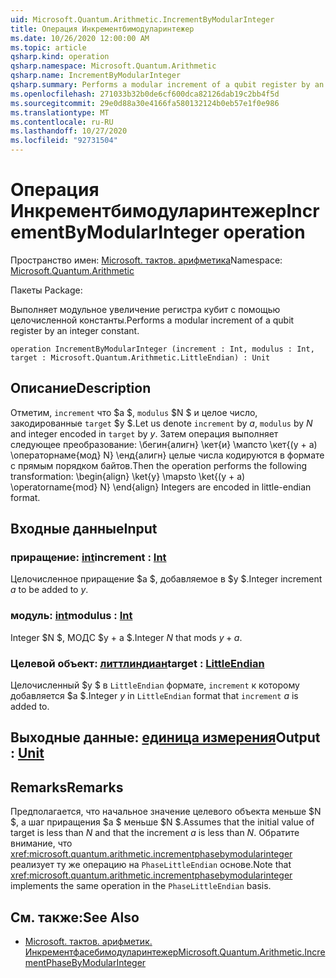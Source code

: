 ```yaml
---
uid: Microsoft.Quantum.Arithmetic.IncrementByModularInteger
title: Операция Инкрементбимодуларинтежер
ms.date: 10/26/2020 12:00:00 AM
ms.topic: article
qsharp.kind: operation
qsharp.namespace: Microsoft.Quantum.Arithmetic
qsharp.name: IncrementByModularInteger
qsharp.summary: Performs a modular increment of a qubit register by an integer constant.
ms.openlocfilehash: 271033b32b0de6cf600dca82126dab19c2bb4f5d
ms.sourcegitcommit: 29e0d88a30e4166fa580132124b0eb57e1f0e986
ms.translationtype: MT
ms.contentlocale: ru-RU
ms.lasthandoff: 10/27/2020
ms.locfileid: "92731504"
---
```

# <a name="incrementbymodularinteger-operation"></a><span data-ttu-id="6e31c-102">Операция Инкрементбимодуларинтежер</span><span class="sxs-lookup"><span data-stu-id="6e31c-102">IncrementByModularInteger operation</span></span>

<span data-ttu-id="6e31c-103">Пространство имен: [Microsoft. тактов. арифметика](xref:Microsoft.Quantum.Arithmetic)</span><span class="sxs-lookup"><span data-stu-id="6e31c-103">Namespace: [Microsoft.Quantum.Arithmetic](xref:Microsoft.Quantum.Arithmetic)</span></span>

<span data-ttu-id="6e31c-104">Пакеты [](https://nuget.org/packages/)</span><span class="sxs-lookup"><span data-stu-id="6e31c-104">Package: [](https://nuget.org/packages/)</span></span>


<span data-ttu-id="6e31c-105">Выполняет модульное увеличение регистра кубит с помощью целочисленной константы.</span><span class="sxs-lookup"><span data-stu-id="6e31c-105">Performs a modular increment of a qubit register by an integer constant.</span></span>

```qsharp
operation IncrementByModularInteger (increment : Int, modulus : Int, target : Microsoft.Quantum.Arithmetic.LittleEndian) : Unit
```


## <a name="description"></a><span data-ttu-id="6e31c-106">Описание</span><span class="sxs-lookup"><span data-stu-id="6e31c-106">Description</span></span>

<span data-ttu-id="6e31c-107">Отметим, `increment` что $a $, `modulus` $N $ и целое число, закодированные `target` $y $.</span><span class="sxs-lookup"><span data-stu-id="6e31c-107">Let us denote `increment` by $a$, `modulus` by $N$ and integer encoded in `target` by $y$.</span></span>
<span data-ttu-id="6e31c-108">Затем операция выполняет следующее преобразование: \бегин{алигн} \кет{и} \мапсто \кет{(y + a) \операторнаме{мод} N} \енд{алигн} целые числа кодируются в формате с прямым порядком байтов.</span><span class="sxs-lookup"><span data-stu-id="6e31c-108">Then the operation performs the following transformation: \begin{align} \ket{y} \mapsto \ket{(y + a) \operatorname{mod} N} \end{align} Integers are encoded in little-endian format.</span></span>

## <a name="input"></a><span data-ttu-id="6e31c-109">Входные данные</span><span class="sxs-lookup"><span data-stu-id="6e31c-109">Input</span></span>

### <a name="increment--int"></a><span data-ttu-id="6e31c-110">приращение: [int](xref:microsoft.quantum.lang-ref.int)</span><span class="sxs-lookup"><span data-stu-id="6e31c-110">increment : [Int](xref:microsoft.quantum.lang-ref.int)</span></span>

<span data-ttu-id="6e31c-111">Целочисленное приращение $a $, добавляемое в $y $.</span><span class="sxs-lookup"><span data-stu-id="6e31c-111">Integer increment $a$ to be added to $y$.</span></span>


### <a name="modulus--int"></a><span data-ttu-id="6e31c-112">модуль: [int](xref:microsoft.quantum.lang-ref.int)</span><span class="sxs-lookup"><span data-stu-id="6e31c-112">modulus : [Int](xref:microsoft.quantum.lang-ref.int)</span></span>

<span data-ttu-id="6e31c-113">Integer $N $, МОДС $y + a $.</span><span class="sxs-lookup"><span data-stu-id="6e31c-113">Integer $N$ that mods $y + a$.</span></span>


### <a name="target--littleendian"></a><span data-ttu-id="6e31c-114">Целевой объект: [литтлиндиан](xref:Microsoft.Quantum.Arithmetic.LittleEndian)</span><span class="sxs-lookup"><span data-stu-id="6e31c-114">target : [LittleEndian](xref:Microsoft.Quantum.Arithmetic.LittleEndian)</span></span>

<span data-ttu-id="6e31c-115">Целочисленный $y $ в `LittleEndian` формате, `increment` к которому добавляется $a $.</span><span class="sxs-lookup"><span data-stu-id="6e31c-115">Integer $y$ in `LittleEndian` format that `increment` $a$ is added to.</span></span>



## <a name="output--unit"></a><span data-ttu-id="6e31c-116">Выходные данные: [единица измерения](xref:microsoft.quantum.lang-ref.unit)</span><span class="sxs-lookup"><span data-stu-id="6e31c-116">Output : [Unit](xref:microsoft.quantum.lang-ref.unit)</span></span>



## <a name="remarks"></a><span data-ttu-id="6e31c-117">Remarks</span><span class="sxs-lookup"><span data-stu-id="6e31c-117">Remarks</span></span>

<span data-ttu-id="6e31c-118">Предполагается, что начальное значение целевого объекта меньше $N $, а шаг приращения $a $ меньше $N $.</span><span class="sxs-lookup"><span data-stu-id="6e31c-118">Assumes that the initial value of target is less than $N$ and that the increment $a$ is less than $N$.</span></span>
<span data-ttu-id="6e31c-119">Обратите внимание, что <xref:microsoft.quantum.arithmetic.incrementphasebymodularinteger> реализует ту же операцию на `PhaseLittleEndian` основе.</span><span class="sxs-lookup"><span data-stu-id="6e31c-119">Note that <xref:microsoft.quantum.arithmetic.incrementphasebymodularinteger> implements the same operation in the `PhaseLittleEndian` basis.</span></span>

## <a name="see-also"></a><span data-ttu-id="6e31c-120">См. также:</span><span class="sxs-lookup"><span data-stu-id="6e31c-120">See Also</span></span>

- [<span data-ttu-id="6e31c-121">Microsoft. тактов. арифметик. Инкрементфасебимодуларинтежер</span><span class="sxs-lookup"><span data-stu-id="6e31c-121">Microsoft.Quantum.Arithmetic.IncrementPhaseByModularInteger</span></span>](xref:Microsoft.Quantum.Arithmetic.IncrementPhaseByModularInteger)